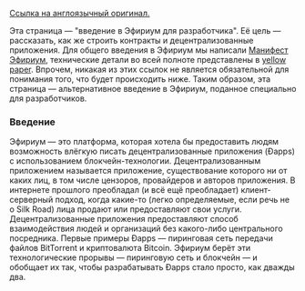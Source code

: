 [Ссылка на англоязычный оригинал.](https://github.com/ethereum/wiki/wiki/Ethereum-Development-Tutorial)

Эта страница — "введение в Эфириум для разработчика". Её цель — рассказать, как же строить контракты и децентрализованные приложения. Для общего введения в Эфириум мы написали [Манифест Эфириум](https://github.com/snordenstorm/wiki/wiki/%5BRussian%5D-White-Paper), технические детали во всей полноте представлены в [yellow paper](http://gavwood.com/Paper.pdf). Впрочем, никакая из этих ссылок не является обязательной для понимания того, что будет происходить ниже. Таким образом, эта страница — альтернативное введение в Эфириум, поданное специально для разработчиков.

### Введение

Эфириум — это платформа, которая хотела бы предоставить людям возможность влёгкую писать децентрализованные приложения (Đapps) с использованием блокчейн-технологии. Децентрализованным приложением называется приложение, существование которого ни от каких лиц, в том числе цензоров, провайдеров и авторов приложения. В интернете прошлого преобладал (и всё ещё преобладает) клиент-серверный подход, когда какие-то (легко определяемые, если речь не о Silk Road) лица продают или предоставляют свои услуги. Децентрализованные приложения предоставляют способ взаимодействия людей и организаций без какого-либо центрального посредника. Первые примеры Đapps — пиринговая сеть передачи файлов BitTorrent и криптовалюта Bitcoin. Эфириум берёт эти технологические прорывы — пиринговую сеть и блокчейн — и обобщает их так, чтобы разрабатывать Đapps стало просто, как дважды два.